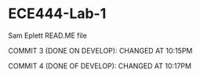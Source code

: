 # ECE444-Lab-1
Sam Eplett READ.ME file

COMMIT 3 (DONE ON DEVELOP): CHANGED AT 10:15PM

COMMIT 4 (DONE OF DEVELOP): CHANGED AT 10:17PM
